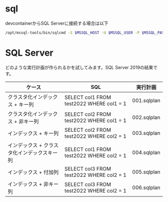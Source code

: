 # sql

devcontainerからSQL Serverに接続する場合は以下

```bash
/opt/mssql-tools/bin/sqlcmd -S $MSSQL_HOST -U $MSSQL_USER -P $MSSQL_PASSWORD
```

# SQL Server

どのような実行計画が作られるかを試してみます。SQL Server 2019の結果です。

| ケース                                      | SQL                                      | 実行計画    |
| ------------------------------------------- | ---------------------------------------- | ----------- |
| クラスタ化インデックス + キー列             | SELECT col1 FROM test2022 WHERE col1 = 1 | 001.sqlplan |
| クラスタ化インデックス + 非キー列           | SELECT col2 FROM test2022 WHERE col1 = 1 | 002.sqlplan |
| インデックス + キー列                       | SELECT col2 FROM test2022 WHERE col2 = 1 | 003.sqlplan |
| インデックス + クラスタ化インデックスキー列 | SELECT col1 FROM test2022 WHERE col2 = 1 | 004.sqlplan |
| インデックス + 付加列                      | SELECT col3 FROM test2022 WHERE col2 = 1 | 005.sqlplan |
| インデックス + 非キー列                      | SELECT col3 FROM test2022 WHERE col2 = 1 | 006.sqlplan |
